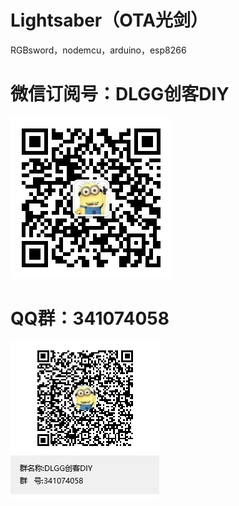 # Lightsaber（OTA光剑）
RGBsword，nodemcu，arduino，esp8266

# 微信订阅号：DLGG创客DIY
![image](https://github.com/DLGGmakerDIY/Lightsaber/blob/master/pic/weixin.jpg)

# QQ群：341074058
![image](https://github.com/DLGGmakerDIY/Lightsaber/blob/master/pic/qq.png)